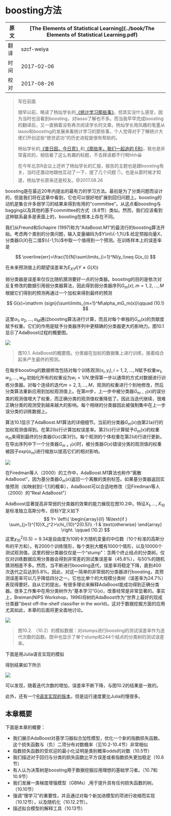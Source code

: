 #  boosting方法

| 原文   | [The Elements of Statistical Learning](../book/The Elements of Statistical Learning.pdf) |
| ---- | ---------------------------------------- |
| 翻译   | szcf-weiya                               |
| 时间   | 2017-02-06                               |
| 校对   | 2017-08-26                               |

> 写在前面
>
> 很早以前，略读了杨灿学长的[《统计学习那些事》](https://cosx.org/2011/12/stories-about-statistical-learning/)，但其实没什么感受，因为当时也没看到boosting，对lasso了解也不多。而当我早早完成boosting的翻译后，又一直搁着没有再次阅读学长的文章。杨灿学长用风趣的笔墨从lasso和boosting的发展来看统计学习的那些事，个人觉得对于了解统计大佬们开创这些“绝世武功”的历史进程是很有帮助的。
>
> 杨灿学长的[《昔日因，今日意》](https://cosx.org/2014/04/lmmandme)和[《那些年，我们一起追的 EB》](https://cosx.org/2012/05/chase-after-eb/)，我也是非常喜欢的，相信看了这么有趣的标题，不去拜读都不行啊hhh:grinning:
>
> 在今年北京R会议上还听了杨灿学长的汇报，报告的主题也是跟boosting有关，当时还激动地跟他互动了一下，提了几个问题 :raised_hand:。也是从那时候才知道，杨灿学长原来还是校友。@2017.08.26


boosting是在最近20年内提出的最有力的学习方法。最初是为了分类问题而设计的，但是我们将在这章中看到，它也可以很好地扩展到回归问题上。boosting的动机是集合许多弱学习的结果来得到有用的“committee”。从这点看boosting与bagging以及其他的基于committee的方式（8.8节）类似。然而，我们应该看到这种联系最多是表面上的，boosting在根本上存在不同。

我们从Freund和Schapire (1997)称为“AdaBoost.M1”的最流行的boosting算法开始。考虑两个类别的分类问题，输入变量编码为$Y\in\\{-1,1\\}$.给定预报向量$X$，分类器$G(X)$在二值$\\{-1,1\\}$中取一个值得到一个预测。在训练样本上的误差率是

$$
\overline{err}=\frac{1}{N}\sum\limits_{i=1}^NI(y_i\neq G(x_i))
$$

在未来预测值上的期望误差率为$E_{XY}I(Y\neq G(X))$

弱分类器是误差率仅仅比随机猜测要好一点的分类器。boosting的目的是依次对反复修改的数据引用弱分类器算法，因此得到弱分类器序列$G_m(x),m=1,2,\ldots,M$ 根据它们得到的预测再通过一个加权来得到最终的预测

$$
G(x)=\mathrm {sign}(\sum\limits_{m=1}^M\alpha_mG_m(x))\qquad (10.1)
$$

这里$\alpha_1,\alpha_2,\ldots,\alpha_M$通过boosting算法进行计算，而且对每个单独的$G_m(x)$的贡献度赋予权重。它们的作用是赋予分类器序列中更精确的分类器更大的影响力。图10.1显示了AdaBoost过程的概要图。

![](../img/10/fig10.1.png)

> 图10.1. AdaBoost的概要图。分类器在加权的数据集上进行训练，接着结合起来产生最终的预测。

在每步boosting的数据修改包括对每个训练观测$(x_i,y_i),i=1,2,\ldots,N$赋予权重$w_1,w_2,\ldots,w_N$.初始化所有的权重设为$w_i=1/N$,使得第一步以通常的方式对数据进行训练分类器。对每个连续的迭代$m=2,3,\ldots,M$，观测的权重进行个别地修改，然后分类算法重新应用到加权观测值上。在第$m$步，上一步中被分类器$G_{m-1}(x)$的误分类的观测值增大了权重，而正确分类的观测值权重降低了。因此当迭代继续，很难正确分类的观测受到越来越大的影响。每个相继的分类器因此被强制集中在上一步误分类的训练数据上。

算法10.1显示了AdaBoost.M1算法的详细细节。当前的分类器$G_m(x)$由第2(a)行的加权观测值得到。在第2(b)行计算加权误差率。第2(c)行计算赋予$G_m(x)$的权重$\alpha_m$来得到最终的分类器$G(x)$(第3行)。每个观测的个体权重在第2(d)行进行更新。在导出序列中下一个分类器$G_{m+1}(x)$时，被分类器$G(x)$错误分类的观测值的权重被因子$exp(\alpha_m)$进行缩放以提高它们的相对影响。

![](../img/10/alg10.1.png)

在Firedman等人（2000）的工作中，AdaBoost.M1算法也称作“离散 AdaBoost”，因为基分类器$G_m(x)$返回一个离散的类别标签。如果基分类器返回实值预测（如映射到[-1,1]的概率），AdaBoost可以合适地修改（见Firedman等人（2000）的“Real AdaBoost”）

AdaBoost显著提高非常弱的分类器的效果的能力展现在图10.2中。特征$X_1,\ldots,X_{10}$是标准独立高斯分布，目标$Y$定义如下
$$
Y=
\left\{
\begin{array}{ll}
1&\text{if } \sum_{j=1}^{10}X_j^2>\chi_{10}^2(0.5)\\
-1 & \text{otherwise}
\end{array}
\right.
\qquad (10.2)
$$
这里$\chi_{10}^2(0.5)=9.34$是自由度为10的卡方随机变量的中位数（10个标准的高斯分布的平方和）。有2000个训练情形，每个类别大概有1000个情形，以及10000个测试观测值。这里的弱分类器仅仅是一个“stump”：含两个终止结点的分类树。仅仅对训练数据应用分类器会得到非常差的测试集误差率（45.8%），与50%的随机猜测相差不多。然而，当不断进行boosting迭代，误差率将稳定下降，直到400次迭代之后达到5.8%。因此，对这一简单的非常弱的分类器进行boosting，其预测误差率可以几乎降低四分之一。它也比单个的大规模分类树（误差率为24.7%）表现得要好。自从它的提出，有很多理论来解释AdaBoost能成功得到正确分类器。很多工作集中在用分类树作为“基本学习”G(x)，改善经常是非常显著的。事实上，Breiman(NIPS Workshop，1996)将树的AdaBoost作为“世界上最好的现成分类器”(best off-the-shelf classifier in
the world)。这对于数据挖掘方面的应用尤其如此，本章的后面将更全面地讨论。

![](../img/10/fig10.2.png)

> 图10.2. （10.2）的模拟数据：对stumps进行boosting的测试误差率作为迭代次数的函数。图中也显示了单个stump和244个结点的分类树的测试误差率。

下面是用Julia语言实现的模拟

<script src="https://gist.github.com/szcf-weiya/1c2759b0b748f083c80126a64b56253a.js"></script>

得到结果如下所示

![](../img/10/res_adaboost_jl.png)

可以发现，随着迭代次数的增加，误差率不断下降，与图10.2的结果是一致的。

此外，还有一个[R语言实现的版本](https://github.com/szcf-weiya/ESL-CN/tree/master/code/boosting)，但是运行速度要比Julia的慢很多。

## 本章概要

下面是本章的概要：

- 我们展示AdaBoost对基学习器拟合加性模型，优化一个新的指数损失函数。这个损失函数与（负）二项分布对数概率（见10.2-10.4节）非常相似
- 指数损失函数的受欢迎的最小化证明是类别概率odds的对数（10.5节）
- 我们描述对于回归与分类的损失函数比平方误差或者指数损失更加稳定（10.6节）
- 有人认为决策树是boosting用于数据挖掘应用理想的基础学习者。（10.7和10.9节）
- 我们发展一类梯度增强模型（GBMs）,用于提升具有任何损失函数的树。（10.10节）
- 强调“慢学习”的重要性，并且通过对每个新加进模型的项进行收缩而实现（10.12节），以及随机化（10.12.2节）。
- 描述拟合模型的解释工具（10.13节）
